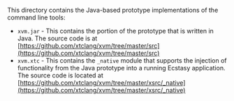 This directory contains the Java-based prototype implementations of the
command line tools:

* `xvm.jar` - This contains the portion of the prototype that is written in
  Java. The source code is at
  [https://github.com/xtclang/xvm/tree/master/src](https://github.com/xtclang/xvm/tree/master/src) 
* `xvm.xtc` - This contains the `_native` module that supports the injection
  of functionality from the Java prototype into a running Ecstasy
  application. The source code is located at
  [https://github.com/xtclang/xvm/tree/master/xsrc/_native](https://github.com/xtclang/xvm/tree/master/xsrc/_native)
